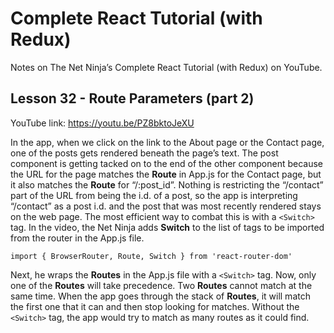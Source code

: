 # Complete React Tutorial (with Redux)

Notes on The Net Ninja’s Complete React Tutorial (with Redux) on YouTube.

## Lesson 32 - Route Parameters (part 2)

YouTube link: https://youtu.be/PZ8bktoJeXU

In the app, when we click on the link to the About page or the Contact page, one of the posts gets rendered beneath the page’s text. The post component is getting tacked on to the end of the other component because the URL for the page matches the __Route__ in App.js for the Contact page, but it also matches the __Route__ for “/:post_id”. Nothing is restricting the “/contact” part of the URL from being the i.d. of a post, so the app is interpreting “/contact” as a post i.d. and the post that was most recently rendered stays on the web page. The most efficient way to combat this is with a `<Switch>` tag. In the video, the Net Ninja adds __Switch__ to the list of tags to be imported from the router in the App.js file.

`import { BrowserRouter, Route, Switch } from 'react-router-dom'`

Next, he wraps the __Routes__ in the App.js file with a `<Switch>` tag. Now, only one of the __Routes__ will take precedence. Two __Routes__ cannot match at the same time. When the app goes through the stack of __Routes__, it will match the first one that it can and then stop looking for matches. Without the `<Switch>` tag, the app would try to match as many routes as it could find.

